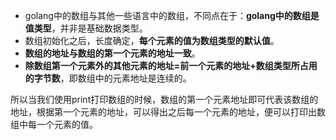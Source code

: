 - golang中的数组与其他一些语言中的数组，不同点在于：**golang中的数组是值类型**，并非是基础数据类型。
- 数组初始化之后，长度确定，**每个元素的值为数组类型的默认值**。
- **数组的地址与数组的第一个元素的地址一致**。
- **除数组第一个元素外的其他元素的地址=前一个元素的地址+数组类型所占用的字节数**，即数组中的元素地址是连续的。

所以当我们使用print打印数组的时候，数组的第一个元素地址即可代表该数组的地址，根据第一个元素的地址，可以得出之后每一个元素的地址，便可以打印出数组中每一个元素的值。


